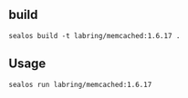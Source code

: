 ## build

```
sealos build -t labring/memcached:1.6.17 .
```

## Usage
```
sealos run labring/memcached:1.6.17
```
